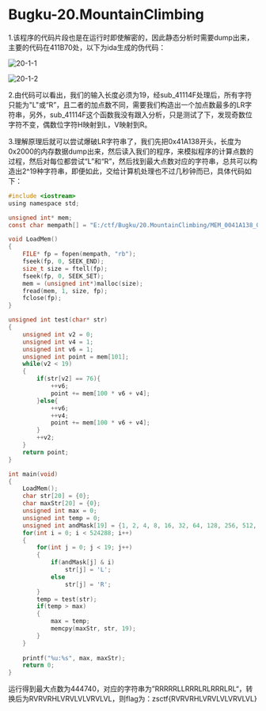 # Bugku-20.MountainClimbing

1.该程序的代码片段也是在运行时即使解密的，因此静态分析时需要dump出来，主要的代码在411B70处，以下为ida生成的伪代码：

![20-1-1](https://github.com/OWORD/ctfimg/raw/main/Bugku/20.MountainClimbing/img/20-1-1.png)

![20-1-2](https://github.com/OWORD/ctfimg/raw/main/Bugku/20.MountainClimbing/img/20-1-2.png)

2.由代码可以看出，我们的输入长度必须为19，经sub_41114F处理后，所有字符只能为"L"或“R”，且二者的加点数不同，需要我们构造出一个加点数最多的LR字符串，另外，sub_41114F这个函数我没有跟入分析，只是测试了下，发现奇数位字符不变，偶数位字符H映射到L，V映射到R。

3.理解原理后就可以尝试爆破LR字符串了，我们先把0x41A138开头，长度为0x2000的内存数据dump出来，然后读入我们的程序，来模拟程序的计算点数的过程，然后对每位都尝试“L”和“R”，然后找到最大点数对应的字符串，总共可以构造出2^19种字符串，即便如此，交给计算机处理也不过几秒钟而已，具体代码如下：

```c
#include <iostream>
using namespace std;

unsigned int* mem;
const char mempath[] = "E:/ctf/Bugku/20.MountainClimbing/MEM_0041A138_00002000.mem";//dump文件路径

void LoadMem()
{
    FILE* fp = fopen(mempath, "rb");
    fseek(fp, 0, SEEK_END);
    size_t size = ftell(fp);
    fseek(fp, 0, SEEK_SET);
    mem = (unsigned int*)malloc(size);
    fread(mem, 1, size, fp);
    fclose(fp);
}

unsigned int test(char* str)
{
    unsigned int v2 = 0;
    unsigned int v4 = 1;
    unsigned int v6 = 1;
    unsigned int point = mem[101];
    while(v2 < 19)
    {
        if(str[v2] == 76){
            ++v6;
            point += mem[100 * v6 + v4];
        }else{
            ++v6;
            ++v4;
            point += mem[100 * v6 + v4];
        }
        ++v2;
    }
    return point;
}

int main(void)
{
    LoadMem();
    char str[20] = {0};
    char maxStr[20] = {0};
    unsigned int max = 0;
    unsigned int temp = 0;
    unsigned int andMask[19] = {1, 2, 4, 8, 16, 32, 64, 128, 256, 512, 1024, 2048, 4096, 8192, 16384, 32768, 65536, 131072, 262144};
    for(int i = 0; i < 524288; i++)
    {
        for(int j = 0; j < 19; j++)
        {
            if(andMask[j] & i)
                str[j] = 'L';
            else
                str[j] = 'R';
        }
        temp = test(str);
        if(temp > max)
        {
            max = temp;
            memcpy(maxStr, str, 19);
        }
    }
    
    printf("%u:%s", max, maxStr);
    return 0;
}
```

运行得到最大点数为444740，对应的字符串为”RRRRRLLRRRLRLRRRLRL“，转换后为RVRVRHLVRVLVLVRVLVL，则flag为：zsctf{RVRVRHLVRVLVLVRVLVL}